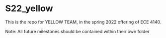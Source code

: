 # S22_yellow

This is the repo for YELLOW TEAM, in the spring 2022 offering of ECE 4140.

Note: All future milestones should be contained within their own folder
